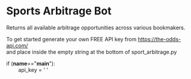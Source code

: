 <h1>Sports Arbitrage Bot</h1>

Returns all available arbitrage opportunities across various bookmakers.

To get started generate your own FREE API key from https://the-odds-api.com/ <br/>and place inside the empty string at the bottom of sport_arbitrage.py

if (__name__=="__main__"): <br/> &emsp;&emsp; api_key = ' '
